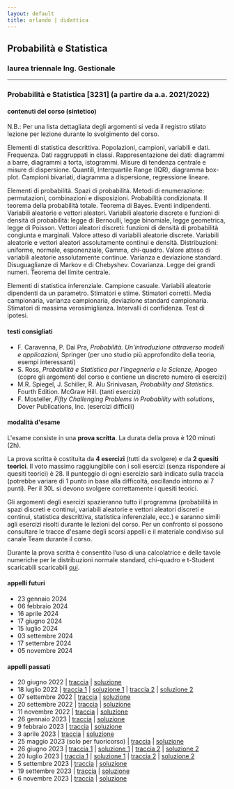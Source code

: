 ```yaml
---
layout: default
title: orlando | didattica
---
```


## Probabilità e Statistica 
### laurea triennale Ing. Gestionale


--- 

### Probabilità e Statistica [3231] (a partire da a.a. 2021/2022) 

#### contenuti del corso (sintetico)

N.B.: Per una lista dettagliata degli argomenti si veda il registro stilato lezione per lezione durante lo svolgimento del corso.

Elementi di statistica descrittiva. Popolazioni, campioni, variabili e dati. Frequenza. Dati raggruppati in classi. Rappresentazione dei dati: diagrammi a barre, diagrammi a torta, istogrammi. Misure di tendenza centrale e misure di dispersione. Quantili, Interquartile Range (IQR), diagramma box-plot. Campioni bivariati, diagramma a dispersione, regressione lineare.
 
Elementi di probabilità. Spazi di probabilità. Metodi di enumerazione: permutazioni, combinazioni e disposizioni. Probabilità condizionata. Il teorema della probabilità totale. Teorema di Bayes. Eventi indipendenti. Variabili aleatorie e vettori aleatori. Variabili aleatorie discrete e funzioni di densità di probabilità: legge di Bernoulli, legge binomiale, legge geometrica, legge di Poisson. Vettori aleatori discreti: funzioni di densità di probabilità congiunta e marginali. Valore atteso di variabili aleatorie discrete. Variabili aleatorie e vettori aleatori assolutamente continui e densità. Distribuzioni: uniforme, normale, esponenziale, Gamma, chi-quadro. Valore atteso di variabili aleatorie assolutamente continue. Varianza e deviazione standard. Disuguaglianze di Markov e di Chebyshev. Covarianza. Legge dei grandi numeri. Teorema del limite centrale.

Elementi di statistica inferenziale. Campione casuale. Variabili aleatorie dipendenti da un parametro. Stimatori e stime. Stimatori corretti. Media campionaria, varianza campionaria, deviazione standard campionaria. Stimatori di massima verosimiglianza. Intervalli di confidenza. Test di ipotesi.

#### testi consigliati
- F. Caravenna, P. Dai Pra, *Probabilità. Un'introduzione attraverso modelli e applicazioni*, Springer (per uno studio più approfondito della teoria, esempi interessanti)
- S. Ross, *Probabilità e Statistica per l'Ingegneria e le Scienze*, Apogeo (copre gli argomenti del corso e contiene un discreto numero di esercizi)
- M.R. Spiegel, J. Schiller, R. Alu Srinivasan, *Probability and Statistics*. Fourth Edition. McGraw Hill. (tanti esercizi)
- F. Mosteller, *Fifty Challenging Problems in Probability with solutions*, Dover Publications, Inc. (esercizi difficili)

#### modalità d'esame

L'esame consiste in una **prova scritta**. La durata della prova è 120 minuti (2h).

La prova scritta è costituita da **4 esercizi** (tutti da svolgere) e da **2 quesiti teorici**. Il voto massimo raggiungibile con i soli esercizi (senza rispondere ai quesiti teorici) è 28. Il punteggio di ogni esercizio sarà indicato sulla traccia (potrebbe variare di 1 punto in base alla difficoltà, oscillando intorno ai 7 punti). Per il 30L si devono svolgere correttamente i quesiti teorici.

Gli argomenti degli esercizi spazieranno tutto il programma (probabilità in spazi discreti e continui, variabili aleatorie e vettori aleatori discreti e continui, statistica descrittiva, statistica inferenziale, ecc.) e saranno simili agli esercizi risolti durante le lezioni del corso. Per un confronto si possono consultare le tracce d'esame degli scorsi appelli e il materiale condiviso sul canale Team durante il corso.

Durante la prova scritta è consentito l’uso di una calcolatrice e delle tavole numeriche per le distribuzioni normale standard, chi-quadro e t-Student scaricabili scaricabili [qui](materiale/tabelleVA.pdf).


#### appelli futuri

- 23 gennaio 2024
- 06 febbraio 2024 
- 16 aprile 2024 
- 17 giugno 2024 
- 15 luglio 2024
- 03 settembre 2024 
- 17 settembre 2024
- 05 novembre 2024

#### appelli passati

- 20 giugno 2022 \| [traccia](tracce/220620_Traccia_ProbStat_IngGest_aa2122.pdf) \| [soluzione](tracce/220620_Soluzione_ProbStat_IngGest_aa2122.pdf)
- 18 luglio 2022 \| [traccia 1](tracce/220718_Traccia_ProbStat_IngGest_aa2122-turno_1.pdf) \| [soluzione 1](tracce/220718_Soluzione_ProbStat_IngGest_aa2122-turno_1.pdf) \| [traccia 2](tracce/220718_Traccia_ProbStat_IngGest_aa2122-turno_2.pdf) \| [soluzione 2](tracce/220718_Soluzione_ProbStat_IngGest_aa2122-turno_2.pdf)
- 07 settembre 2022 \| [traccia](tracce/220907_Traccia_ProbStat_IngGest_aa2122.pdf) \| [soluzione](tracce/220907_Soluzione_ProbStat_IngGest_aa2122.pdf)
- 20 settembre 2022 \| [traccia](tracce/220920_Traccia_ProbStat_IngGest_aa2122.pdf) \| [soluzione](tracce/220920_Soluzione_ProbStat_IngGest_aa2122.pdf)
- 11 novembre 2022 \| [traccia](tracce/221111_Traccia_ProbStat_IngGest_aa2122.pdf) \| [soluzione](tracce/221111_Soluzione_ProbStat_IngGest_aa2122.pdf)
- 26 gennaio 2023 \| [traccia](tracce/230126_Traccia_ProbStat_IngGest_aa2122.pdf) \| [soluzione](tracce/230126_Soluzione_ProbStat_IngGest_aa2122.pdf)
- 9 febbraio 2023 \| [traccia](tracce/230209_Traccia_ProbStat_IngGest_aa2122.pdf) \| [soluzione](tracce/230209_Soluzione_ProbStat_IngGest_aa2122.pdf)
- 3 aprile 2023 \| [traccia](tracce/230403_Traccia_ProbStat_IngGest_aa2122.pdf) \| [soluzione](tracce/230403_Soluzione_ProbStat_IngGest_aa2122.pdf)
- 25 maggio 2023 (solo per fuoricorso) \| [traccia](tracce/230525_Traccia_ProbStat_IngGest_aa2122.pdf) \| [soluzione](tracce/230525_Soluzione_ProbStat_IngGest_aa2122.pdf)
- 26 giugno 2023 \| [traccia 1](tracce/230626_Traccia_ProbStat_IngGest_aa2223-turno_1.pdf) \| [soluzione 1](tracce/230626_Soluzione_ProbStat_IngGest_aa2223-turno_1.pdf) \| [traccia 2](tracce/230626_Traccia_ProbStat_IngGest_aa2223-turno_2.pdf) \| [soluzione 2](tracce/230626_Soluzione_ProbStat_IngGest_aa2223-turno_2.pdf)
- 20 luglio 2023 \| [traccia 1](tracce/230720_Traccia_ProbStat_IngGest_aa2223-turno_1.pdf) \| [soluzione 1](tracce/230720_Soluzione_ProbStat_IngGest_aa2223-turno_1.pdf) \| [traccia 2](tracce/230720_Traccia_ProbStat_IngGest_aa2223-turno_2.pdf) \| [soluzione 2](tracce/230720_Soluzione_ProbStat_IngGest_aa2223-turno_2.pdf)
- 5 settembre 2023 \| [traccia](tracce/230905_Traccia_ProbStat_IngGest_aa2223.pdf) \| [soluzione](tracce/230905_Soluzione_ProbStat_IngGest_aa2223.pdf)
- 19 settembre 2023 \| [traccia](tracce/230919_Traccia_ProbStat_IngGest_aa2223.pdf) \| [soluzione](tracce/230919_Soluzione_ProbStat_IngGest_aa2223.pdf)
- 6 novembre 2023 \| [traccia](tracce/231106_Traccia_ProbStat_IngGest_aa2223.pdf) \| [soluzione](tracce/231106_Soluzione_ProbStat_IngGest_aa2223.pdf)


<!-- #### appelli passati (Calcolo e Probabilità e Statistica [2959])

- 13 settembre 2021 (solo "Calcolo e Probabilità e Statistica" [2959]) \| [traccia](tracce/210913_Traccia_CalcProbStat_IngGest_aa2021.pdf) \| [soluzione](tracce/210913_Soluzione_CalcProbStat_IngGest_aa2021.pdf)
- 27 settembre 2021 (solo "Calcolo e Probabilità e Statistica" [2959]) \| [traccia](tracce/210927_Traccia_CalcProbStat_IngGest_aa2021.pdf) \| [soluzione](tracce/210927_Soluzione_CalcProbStat_IngGest_aa2021.pdf)
- 19 novembre 2021 (solo "Calcolo e Probabilità e Statistica" [2959])  \| [traccia](tracce/211119_Traccia_CalcProbStat_IngGest_aa2021.pdf) \| [soluzione](tracce/211119_Soluzione_CalcProbStat_IngGest_aa2021.pdf)
- 25 gennaio 2022 (solo "Calcolo e Probabilità e Statistica" [2959]) \| [traccia](tracce/220125_Traccia_CalcProbStat_IngGest_aa2021.pdf) \| [soluzione](tracce/220125_Soluzione_CalcProbStat_IngGest_aa2021.pdf)
- 21 febbraio 2022 (solo "Calcolo e Probabilità e Statistica" [2959]) [traccia](tracce/220221_Traccia_CalcProbStat_IngGest_aa2021.pdf) \| [soluzione](tracce/220221_Soluzione_CalcProbStat_IngGest_aa2021.pdf)
- 22 aprile 2022 (solo "Calcolo e Probabilità e Statistica" [2959]) [traccia](tracce/220422_Traccia_CalcProbStat_IngGest_aa2021.pdf) \| [soluzione](tracce/220422_Soluzione_CalcProbStat_IngGest_aa2021.pdf) -->

